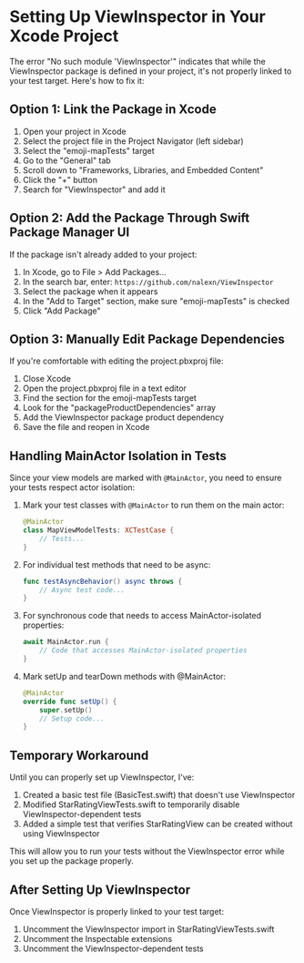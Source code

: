 # Setting Up ViewInspector in Your Xcode Project

The error "No such module 'ViewInspector'" indicates that while the ViewInspector package is defined in your project, it's not properly linked to your test target. Here's how to fix it:

## Option 1: Link the Package in Xcode

1. Open your project in Xcode
2. Select the project file in the Project Navigator (left sidebar)
3. Select the "emoji-mapTests" target
4. Go to the "General" tab
5. Scroll down to "Frameworks, Libraries, and Embedded Content"
6. Click the "+" button
7. Search for "ViewInspector" and add it

## Option 2: Add the Package Through Swift Package Manager UI

If the package isn't already added to your project:

1. In Xcode, go to File > Add Packages...
2. In the search bar, enter: `https://github.com/nalexn/ViewInspector`
3. Select the package when it appears
4. In the "Add to Target" section, make sure "emoji-mapTests" is checked
5. Click "Add Package"

## Option 3: Manually Edit Package Dependencies

If you're comfortable with editing the project.pbxproj file:

1. Close Xcode
2. Open the project.pbxproj file in a text editor
3. Find the section for the emoji-mapTests target
4. Look for the "packageProductDependencies" array
5. Add the ViewInspector package product dependency
6. Save the file and reopen in Xcode

## Handling MainActor Isolation in Tests

Since your view models are marked with `@MainActor`, you need to ensure your tests respect actor isolation:

1. Mark your test classes with `@MainActor` to run them on the main actor:

   ```swift
   @MainActor
   class MapViewModelTests: XCTestCase {
       // Tests...
   }
   ```

2. For individual test methods that need to be async:

   ```swift
   func testAsyncBehavior() async throws {
       // Async test code...
   }
   ```

3. For synchronous code that needs to access MainActor-isolated properties:

   ```swift
   await MainActor.run {
       // Code that accesses MainActor-isolated properties
   }
   ```

4. Mark setUp and tearDown methods with @MainActor:
   ```swift
   @MainActor
   override func setUp() {
       super.setUp()
       // Setup code...
   }
   ```

## Temporary Workaround

Until you can properly set up ViewInspector, I've:

1. Created a basic test file (BasicTest.swift) that doesn't use ViewInspector
2. Modified StarRatingViewTests.swift to temporarily disable ViewInspector-dependent tests
3. Added a simple test that verifies StarRatingView can be created without using ViewInspector

This will allow you to run your tests without the ViewInspector error while you set up the package properly.

## After Setting Up ViewInspector

Once ViewInspector is properly linked to your test target:

1. Uncomment the ViewInspector import in StarRatingViewTests.swift
2. Uncomment the Inspectable extensions
3. Uncomment the ViewInspector-dependent tests
